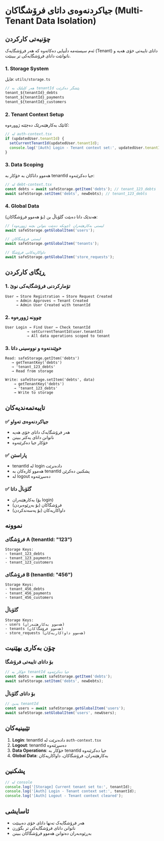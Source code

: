 # جیاکردنەوەی داتای فرۆشگاکان (Multi-Tenant Data Isolation)

## چۆنیەتی کارکردن

ئەم سیستەمە دڵنیایی دەکاتەوە کە هەر فرۆشگایەک (Tenant) داتای تایبەتی خۆی هەیە و ناتوانێت داتای فرۆشگایەکی تر ببینێت.

### 1. Storage System

فایل: `utils/storage.ts`

```typescript
// هەر کلیلێک بە tenantId پێشگر دەکرێت
tenant_${tenantId}_debts
tenant_${tenantId}_payments
tenant_${tenantId}_customers
```

### 2. Tenant Context Setup

کاتێک بەکارهێنەرێک دەچێتە ژوورەوە:

```typescript
// لە auth-context.tsx
if (updatedUser.tenantId) {
  setCurrentTenantId(updatedUser.tenantId);
  console.log('[Auth] Login - Tenant context set:', updatedUser.tenantId);
}
```

### 3. Data Scoping

هەموو داتاکان بە خۆکار بە tenantId جیا دەکرێنەوە:

```typescript
// لە debt-context.tsx
const debts = await safeStorage.getItem('debts'); // tenant_123_debts
await safeStorage.setItem('debts', newDebts); // tenant_123_debts
```

### 4. Global Data

هەندێک داتا دەبێت گلۆباڵ بن (بۆ هەموو فرۆشگاکان):

```typescript
// لیستی بەکارهێنەران (چونکە دەبێت بتوانن بچنە ژوورەوە)
await safeStorage.getGlobalItem('users');

// لیستی فرۆشگاکان
await safeStorage.getGlobalItem('tenants');

// داواکاریەکانی فرۆشگا
await safeStorage.getGlobalItem('store_requests');
```

## ڕێگای کارکردن

### 1. تۆمارکردنی فرۆشگایەکی نوێ

```
User → Store Registration → Store Request Created
     → Admin Approves → Tenant Created
     → Admin User Created with tenantId
```

### 2. چوونە ژوورەوە

```
User Login → Find User → Check tenantId
          → setCurrentTenantId(user.tenantId)
          → All data operations scoped to tenant
```

### 3. خوێندنەوە و نووسینی داتا

```
Read: safeStorage.getItem('debts')
   → getTenantKey('debts')
   → 'tenant_123_debts'
   → Read from storage

Write: safeStorage.setItem('debts', data)
    → getTenantKey('debts')
    → 'tenant_123_debts'
    → Write to storage
```

## تایبەتمەندیەکان

### ✅ جیاکردنەوەی تەواو
- هەر فرۆشگایەک داتای خۆی هەیە
- ناتوانن داتای یەکتر ببینن
- خۆکار جیا دەکرێنەوە

### ✅ پاراستن
- tenantId لە login دادەنرێت
- هەموو کارەکان بە tenantId پشکنین دەکرێن
- لە logout دەسڕێتەوە

### ✅ گلۆباڵ داتا
- بەکارهێنەران (بۆ login)
- فرۆشگاکان (بۆ بەڕێوەبردن)
- داواکاریەکان (بۆ پەسەندکردن)

## نموونە

### فرۆشگای A (tenantId: "123")
```
Storage Keys:
- tenant_123_debts
- tenant_123_payments
- tenant_123_customers
```

### فرۆشگای B (tenantId: "456")
```
Storage Keys:
- tenant_456_debts
- tenant_456_payments
- tenant_456_customers
```

### گلۆباڵ
```
Storage Keys:
- users (هەموو بەکارهێنەران)
- tenants (هەموو فرۆشگاکان)
- store_requests (هەموو داواکاریەکان)
```

## چۆن بەکاری بهێنیت

### بۆ داتای تایبەتی فرۆشگا
```typescript
// خۆکار بە tenantId جیا دەکرێتەوە
const debts = await safeStorage.getItem('debts');
await safeStorage.setItem('debts', newDebts);
```

### بۆ داتای گلۆباڵ
```typescript
// بەبێ tenantId
const users = await safeStorage.getGlobalItem('users');
await safeStorage.setGlobalItem('users', newUsers);
```

## تێبینیەکان

1. **Login**: tenantId دادەنرێت لە `auth-context.tsx`
2. **Logout**: tenantId دەسڕێتەوە
3. **Data Operations**: خۆکار بە tenantId جیا دەکرێنەوە
4. **Global Data**: بەکارهێنەران، فرۆشگاکان، داواکاریەکان

## پشکنین

```typescript
// لە console
console.log('[Storage] Current tenant set to:', tenantId);
console.log('[Auth] Login - Tenant context set:', tenantId);
console.log('[Auth] Logout - Tenant context cleared');
```

## ئاسایشی

- هەر فرۆشگایەک تەنها داتای خۆی دەبینێت
- ناتوانن داتای فرۆشگایەکی تر بگۆڕن
- بەڕێوەبەران دەتوانن هەموو فرۆشگاکان ببینن
